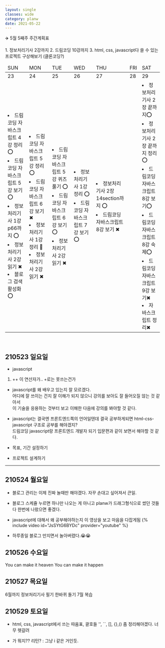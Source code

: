```yaml
---
layout: single
classes: wide
category: planw
date: 2021-05-22
---
```

✈️ 5월 5째주 주간계획표


<head>
  <link rel="stylesheet" type="text/css" href="/assets/css/weeklyplan_table.css">
</head>
<body>
<div markdown="1">
1. 정보처리기사 2강까지
2. 드림코딩 10강까지
3. html, css, javascript다 쓸 수 있는 프로젝트 구상해보기 (클론코딩?)
</div>

<div>
  <table>
      <thead>
        <tr>
            <td>SUN</td>
            <td>MON</td>
            <td>TUE</td>
            <td>WED</td>
            <td>THU</td>
            <td>FRI</td>
            <td>SAT</td>      
        </tr>
      </thead>
      <tbody id="todo-list">
          <tr class= "day">
            <td>23</td>   
            <td>24</td>
            <td>25</td>
            <td>26</td>
            <td>27</td>
            <td>28</td>
            <td>29</td>
          </tr>
          <tr class="text">
            <td>
              <li> 드림코딩 자바스크립트 4강 정리 ⭕</li>
              <li> 드림코딩 자바스크립트 5강 보기 ⭕</li>
              <li> 정보처리기사 1강 p66까지 ⭕</li>
              <li> 정보처리기사 2강 읽기 ✖</li>
              <li> 블로그 검색 활성화 ⭕</li>
            </td>
            <td>
              <li> 드림코딩 자바스크립트 5강 정리 ⭕ </li>
              <li> 드림코딩 자바스크립트 6강 보기 ✖</li>
              <li> 정보처리기사 1강 정리 💪</li>
              <li> 정보처리기사 2강 읽기 ✖</li>
            </td>
            <td>
              <li> 드림코딩 자바스크립트 5강 퀴즈풀기 ⭕ </li>
              <li> 드림코딩 자바스크립트 6강 보기 ⭕ </li>
              <li> 정보처리기사 2강 읽기 ✖ </li>
            </td>
            <td>
              <li> 정보처리기사 1강 정리 ⭕</li>
              <li> 드림코딩 자바스크립트 7강 보기 ⭕</li>
            </td>
            <td>
              <li> 정보처리기사 2장 14section까지 ⭕</li>
              <li> 드림코딩 자바스크립트 8강 보기 ✖</li>
            </td>
            <td></td>
            <td>
              <li> 정보처리기사 2장 끝까지⭕ </li>
              <li> 정보처리기사 2장 끝까지 정리⭕ </li>
              <li> 드림코딩 자바스크립트 8강 보기⭕</li>
              <li> 드림코딩 자바스크립트 8강 숙제⭕</li>
              <li> 드림코딩 자바스크립트 9강 보기✖</li>
              <li> 자바스크립트 정리✖</li>
            </td>
          </tr>
      </tbody>
  </table>
</div>
</body>



<br> 

## 210523 일요일

- javascript
1. ++ 이 연산자가.. +로는 못쓰는건가

- javascript를 왜 배우고 있는지 잘 모르겠다.  
어디에 잘 쓰이는 건지 잘 이해가 되지 않으니 강의를 보아도 잘 들어오질 않는 것 같아서  
이 기술을 응용하는 것부터 보고 이해한 다음에 강의를 봐야할 것 같다.

- javascript는 결국엔 프론트엔드쪽의 언어일텐데 결국 공부하게되면 html-css-javascript 구조로 공부를 해야겠지?   
드림코딩 javascript랑 프론트엔드 개발자 되기 입문편과 같이 보면서 해야할 것 같다.

- 목표, 기간 설정하기

- 프로젝트 설계하기


---
## 210524 월요일
- 블로그 관리는 이제 진짜 놀때만 해야겠다. 자꾸 손대고 싶어져서 큰일.
- 블로그 스케쥴 누르면 하나만 나오는 게 아니고 planw가 드래그형식으로 썼던 것들 다 한번에 나왔으면 좋겠다. 

- javascript에 대해서 왜 공부해야하는지 이 영상을 보고 마음을 다잡게됨
{% include video id="JsSYtG6BYDc" provider="youtube" %}

- 하루종일 블로그 만지면서 놀아버렸다.😭😭

## 210526 수요일

You can make it heaven
You can make it happen

## 210527 목요일

6월까지 정보처리기사 필기 한바퀴 돌기
7월 복습

## 210529 토요일

- html, css, javascript에서 쓰는 따옴표, 괄호들 '', ``, [], {},() 좀 정리해야겠다.
너무 헷갈려

- <T> 가 뭐지?? 리턴? 
  : 그냥 i 같은 거인듯. 